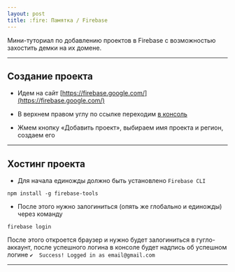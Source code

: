 ```yaml
---
layout: post
title: :fire: Памятка / Firebase
---
```


Мини-туториал по добавлению проектов в Firebase с возможностью захостить демки на их домене.

---

<h2 class="post__small-heading">Создание проекта</h2>

* Идем на сайт [https://firebase.google.com/](https://firebase.google.com/)

* В верхнем правом углу по ссылке переходим [в консоль](https://console.firebase.google.com/u/0/?pli=1)

* Жмем кнопку «Добавить проект», выбираем имя проекта и регион, создаем его

---

<h2 class="post__small-heading">Хостинг проекта</h2>

* Для начала единожды должно быть установлено `Firebase CLI`

```
npm install -g firebase-tools
```

* После этого нужно залогиниться (опять же глобально и единожды) через команду

```
firebase login
```

После этого откроется браузер и нужно будет залогиниться в гугло-аккаунт, после успешного логина в консоле будет надпись об успешном логине `✔  Success! Logged in as email@gmail.com`


---
